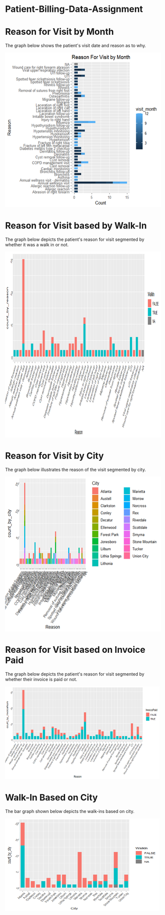 # Patient-Billing-Data-Assignment
# Reason for Visit by Month 
<p> The graph below shows the patient's visit date and reason as to why. </p>
<img src="Images/Reason for Visit by Month.png", height = 500, width = 700>

# Reason for Visit based by Walk-In
<p> The graph below depicts the patient's reason for visit segmented by whether it was a walk in or not. </p>
<img src="Images/Reason For Visit1.png", height = 600, width = 1000>

# Reason for Visit by City
<p> The graph below illustrates the reason of the visit segmented by city. </p>
<img src="Images/Reason For Visit by City.png", height = 500, width = 700>

# Reason for Visit based on Invoice Paid
<p> The graph below depicts the patient's reason for visit segmented by whether their invoice is paid or not. </p>
<img src="Images/Reason for Visit based on Invoice Paid.png", height = 300, width = 500>

# Walk-In Based on City
<p> The bar graph shown below depicts the walk-ins based on city.</p>
<img src="Images/Walk In Based on City.png", height = 300, width = 500>
